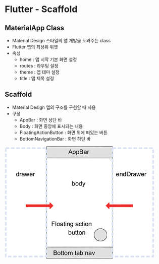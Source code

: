 # Flutter - Scaffold

## MaterialApp Class
- Material Design 스타일의 앱 개발을 도와주는 class
- Flutter 앱의 최상위 위젯
- 속성
    - home : 앱 시작 기본 화면 설정
    - routes : 라우팅 설정
    - theme : 앱 테마 설정
    - title : 앱 제목 설정

## Scaffold
- Material Design 앱의 구조를 구현할 때 사용
- 구성
    - AppBar : 화면 상단 바
    - Body : 화면 중앙에 표시되는 내용
    - FloatingActionButton : 화면 위에 떠있는 버튼
    - BottomNavigationBar : 화면 하단 바

![img](/Images/flutter-scaffold.png)
